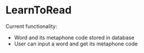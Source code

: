 # LearnToRead

Current functionality:
- Word and its metaphone code stored in database
- User can input a word and get its metaphone code